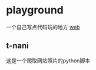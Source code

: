 # playground

一个自己写点代码玩的地方
[web](https://jiankang-li.github.io/playground/)

## t-nani

这是一个爬取网站照片的python脚本
